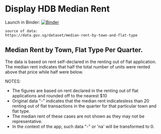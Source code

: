# Display HDB Median Rent

Launch in Binder:
[![Binder](https://mybinder.org/badge_logo.svg)](https://mybinder.org/v2/gh/kenaimachine/hdbrent/master?urlpath=/proxy/5006/hdbRent)

```
source of data: 
https://data.gov.sg/dataset/median-rent-by-town-and-flat-type
```

## Median Rent by Town, Flat Type Per Quarter. 
The data is based on rent self-declared in the renting out of flat application. 
The median rent indicates that half the total number of units were rented above that price while half were below.

NOTES:
* The figures are based on rent declared in the renting out of flat applications and rounded off to the nearest $10
* Original data "-" indicates that the median rent indicatesless than 20 renting out of flat transactions in the quarter for that particular town and flat type. 
* The median rent of these cases are not shown as they may not be representative.
* In the context of the app, such data "-" or 'na' will be transformed to 0.
